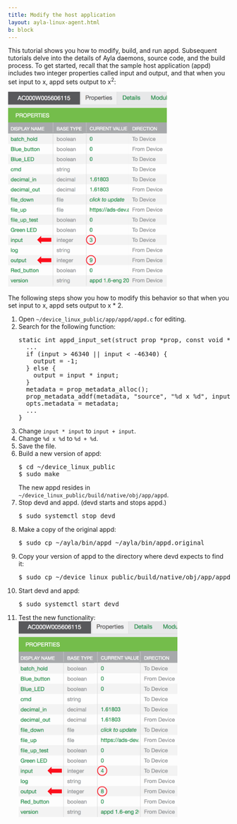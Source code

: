 ```yaml
---
title: Modify the host application
layout: ayla-linux-agent.html
b: block
---
```


This tutorial shows you how to modify, build, and run appd. Subsequent tutorials delve into the details of Ayla daemons, source code, and the build process. To get started, recall that the sample host application (appd) includes two integer properties called input and output, and that when you set input to x, appd sets output to x<sup>2</sup>:

<img src="properties-001.png" width="360">

The following steps show you how to modify this behavior so that when you set input to x, appd sets output to x * 2. 

<ol>
<li>Open <code>~/device_linux_public/app/appd/appd.c</code> for editing.</li>
<li>Search for the following function:
<pre>
static int appd_input_set(struct prop &#42;prop, const void &#42;val, size_t len, const struct op_args &#42;args) {
  ...
  if (input > 46340 || input < -46340) {
    output = -1;
  } else {
    output = input &#42; input;
  }
  metadata = prop_metadata_alloc();
  prop_metadata_addf(metadata, "source", "%d x %d", input, input);
  opts.metadata = metadata;
  ...
}
</pre>
</li>
<li>Change <code>input * input</code> to <code>input + input</code>.</li>
<li>Change <code>%d x %d</code> to <code>%d + %d</code>.</li>
<li>Save the file.</li>
<li>Build a new version of appd:
<pre>
$ cd &#126;/device_linux_public
$ sudo make
</pre>
The new appd resides in <code>&#126;/device_linux_public/build/native/obj/app/appd</code>.
</li>
<li>Stop devd and appd. (devd starts and stops appd.)
<pre>
$ sudo systemctl stop devd
</pre>
</li>
<li>Make a copy of the original appd:
<pre>
$ sudo cp ~/ayla/bin/appd ~/ayla/bin/appd.original
</pre>
</li>
<li>Copy your version of appd to the directory where devd expects to find it:
<pre>
$ sudo cp ~/device_linux_public/build/native/obj/app/appd/appd ~/ayla/bin/appd
</pre>
</li>
<li>Start devd and appd:
<pre>
$ sudo systemctl start devd  
</pre>
</li>
<li>Test the new functionality:
<img src="properties-002.png" width="360">
</li>
</ol>
